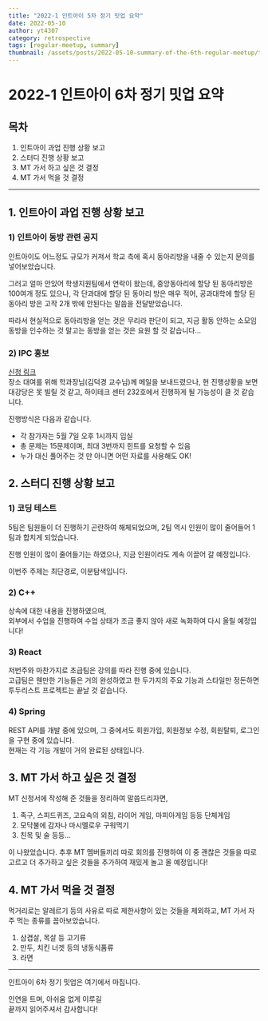```yaml
---
title: "2022-1 인트아이 5차 정기 밋업 요약"
date: 2022-05-10
author: yt4307
category: retrospective
tags: [regular-meetup, summary]
thumbnail: /assets/posts/2022-05-10-summary-of-the-6th-regular-meetup/thumbnail.png
---
```


# 2022-1 인트아이 6차 정기 밋업 요약

## 목차
1. 인트아이 과업 진행 상황 보고
2. 스터디 진행 상황 보고
3. MT 가서 하고 싶은 것 결정
4. MT 가서 먹을 것 결정

---

## 1. 인트아이 과업 진행 상황 보고
### 1) 인트아이 동방 관련 공지
인트아이도 어느정도 규모가 커져서 학교 측에 혹시 동아리방을 내줄 수 있는지 문의를 넣어보았습니다.

그러고 얼마 안있어 학생지원팀에서 연락이 왔는데, 중앙동아리에 할당 된 동아리방은 100여개 정도 있으나, 각 단과대에 할당 된 동아리 방은 매우 적어, 공과대학에 할당 된 동아리 방은 고작 2개 밖에 안된다는 말씀을 전달받았습니다.

따라서 현실적으로 동아리방을 얻는 것은 무리라 판단이 되고, 지금 활동 안하는 소모임 동방을 인수하는 것 말고는 동방을 얻는 것은 요원 할 것 같습니다...


### 2) IPC 홍보
[신청 링크](https://forms.gle/Xo1FSq7NRjMJpGXY7)  
장소 대여를 위해 학과장님(김덕경 교수님)께 메일을 보내드렸으나, 현 진행상황을 보면 대강당은 못 빌릴 것 같고, 하이테크 센터 232호에서 진행하게 될 가능성이 클 것 같습니다.

진행방식은 다음과 같습니다.
 - 각 참가자는 5월 7일 오후 1시까지 입실
 - 총 문제는 15문제이며, 최대 3번까지 힌트를 요청할 수 있음
 - 누가 대신 풀어주는 것 만 아니면 어떤 자료를 사용해도 OK!


## 2. 스터디 진행 상황 보고
### 1) 코딩 테스트
5팀은 팀원들이 더 진행하기 곤란하여 해체되었으며, 2팀 역시 인원이 많이 줄어들어 1팀과 합치게 되었습니다.

진행 인원이 많이 줄어들기는 하였으나, 지금 인원이라도 계속 이끌어 갈 예정입니다.

이번주 주제는 최단경로, 이분탐색입니다.

### 2) C++
상속에 대한 내용을 진행하였으며,  
외부에서 수업을 진행하여 수업 상태가 조금 좋지 않아 새로 녹화하여 다시 올릴 예정입니다!

### 3) React
저번주와 마찬가지로 초급팀은 강의를 따라 진행 중에 있습니다.  
고급팀은 웬만한 기능들은 거의 완성하였고 한 두가지의 주요 기능과 스타일만 정돈하면 투두리스트 프로젝트는 끝날 것 같습니다.

### 4) Spring
REST API를 개발 중에 있으며, 그 중에서도
회원가입, 회원정보 수정, 회원탈퇴, 로그인을 구현 중에 있습니다.  
현재는 각 기능 개발이 거의 완료된 상태입니다.


## 3. MT 가서 하고 싶은 것 결정 
MT 신청서에 작성해 준 것들을 정리하여 말씀드리자면,  
1. 족구, 스피드퀴즈, 고요속의 외침, 라이어 게임, 마피아게임 등등 단체게임
2. 모닥불에 감자나 마시멜로우 구워먹기
3. 친목 및 술 등등...

이 나왔었습니다.
추후 MT 멤버들끼리 따로 회의를 진행하여 이 중 괜찮은 것들을 따로 고르고 더 추가하고 싶은 것들을 추가하여 재밌게 놀고 올 예정입니다!

## 4. MT 가서 먹을 것 결정
먹거리로는 알레르기 등의 사유로 따로 제한사항이 있는 것들을 제외하고, MT 가서 자주 먹는 종류를 꼽아보았습니다.

1. 삼겹살, 목살 등 고기류
2. 만두, 치킨 너겟 등의 냉동식품류
3. 라면


---

인트아이 6차 정기 밋업은 여기에서 마칩니다.

인연을 트며, 아쉬움 없게 이루길  
끝까지 읽어주셔서 감사합니다!
